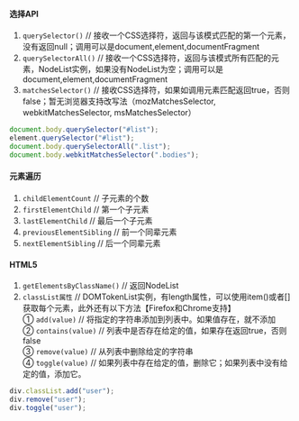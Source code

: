 #### 选择API
1. `querySelector()` // 接收一个CSS选择符，返回与该模式匹配的第一个元素，没有返回null；调用可以是document,element,documentFragment
2. `querySelectorAll()` // 接收一个CSS选择符，返回与该模式所有匹配的元素，NodeList实例，如果没有NodeList为空；调用可以是document,element,documentFragment
3. `matchesSelector()` // 接收CSS选择符，如果如调用元素匹配返回true，否则false；暂无浏览器支持改写法（mozMatchesSelector, webkitMatchesSelector, msMatchesSelector）
```javascript
document.body.querySelector("#list");
element.querySelector("#list");
document.body.querySelectorAll(".list");
document.body.webkitMatchesSelector(".bodies");
```
#### 元素遍历  
1. `childElementCount` // 子元素的个数 
2. `firstElementChild` // 第一个子元素
3. `lastElementChild` // 最后一个子元素
4. `previousElementSibling` // 前一个同辈元素
5. `nextElementSibling` // 后一个同辈元素

#### HTML5
1. `getElementsByClassName()` // 返回NodeList
2. `classList属性` // DOMTokenList实例，有length属性，可以使用item()或者[]获取每个元素，此外还有以下方法【Firefox和Chrome支持】  
  ① `add(value)` // 将指定的字符串添加到列表中。如果值存在，就不添加  
  ② `contains(value)` // 列表中是否存在给定的值，如果存在返回true，否则false  
  ③ `remove(value)` // 从列表中删除给定的字符串  
  ④ `toggle(value)` // 如果列表中存在给定的值，删除它；如果列表中没有给定的值，添加它。  
  ```javascript
  div.classList.add("user");
  div.remove("user");
  div.toggle("user");
  ```
